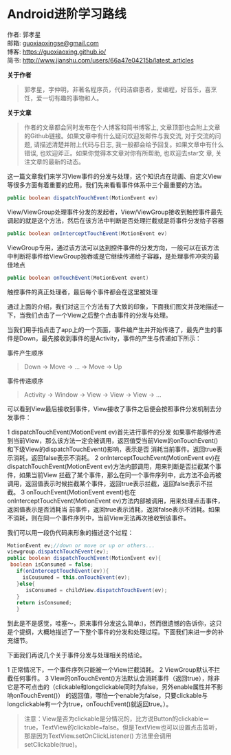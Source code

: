 # Android进阶学习路线

作者: 郭孝星  
邮箱: guoxiaoxingse@gmail.com  
博客: https://guoxiaoxing.github.io/  
简书: http://www.jianshu.com/users/66a47e04215b/latest_articles

**关于作者**

>郭孝星，字仲明，非著名程序员，代码洁癖患者，爱编程，好音乐，喜烹饪，爱一切有趣的事物和人。

**关于文章**

>作者的文章都会同时发布在个人博客和简书博客上, 文章顶部也会附上文章的Github链接。如果文章中有什么疑问欢迎发邮件与我交流, 对于交流的问
题, 请描述清楚并附上代码与日志, 我一般都会给予回复。如果文章中有什么错误, 也欢迎斧正。如果你觉得本文章对你有所帮助, 也欢迎去star文
章, 关注文章的最新的动态。

这一篇文章我们来学习View事件的分发与处理，这个知识点在动画、自定义View等很多方面有着重要的应用。我们先来看看事件体系中三个最重要的方法。

```java
public boolean dispatchTouchEvent(MotionEvent ev)
```

View/ViewGroup处理事件分发的发起者，View/ViewGroup接收到触控事件最先调起的就是这个方法，然后在该方法中判断是否处理拦截或是将事件分发给子容器

```java
public boolean onInterceptTouchEvent(MotionEvent ev)
```

ViewGroup专用，通过该方法可以达到控件事件的分发方向，一般可以在该方法中判断将事件给ViewGroup独吞或是它继续传递给子容器，是处理事件冲突的最佳地点

```java
public boolean onTouchEvent(MotionEvent event)
```

触控事件的真正处理者，最后每个事件都会在这里被处理

通过上面的介绍，我们对这三个方法有了大致的印象，下面我们图文并茂地描述一下，当我们点击了一个View之后整个点击事件的分发与处理。

当我们用手指点击了app上的一个页面，事件编产生并开始传递了，最先产生的事件是Down，最先接收到事件的是Activity，事件的产生与传递如下所示：

事件产生顺序

>Down -> Move -> ... -> Move -> Up

事件传递顺序

>Activity -> Window -> View -> View -> View -> ...

可以看到View最后接收到事件，View接收了事件之后便会按照事件分发机制去分发事件：

1 dispatchTouchEvent(MotionEvent ev)首先进行事件的分发
如果事件能够传递到当前View，那么该方法一定会被调用，返回值受当前View的onTouchEvent()和下级View的dispatchTouchEvent()影响，表示是否
消耗当前事件。返回true表示消耗，返回false表示不消耗。
2 onInterceptTouchEvent(MotionEvent ev)在dispatchTouchEvent(MotionEvent ev)方法内部调用，用来判断是否拦截某个事件，如果当前View
拦截了某个事件，那么在同一个事件序列中，此方法不会再被调用，返回值表示时候拦截某个事件，返回true表示拦截，返回false表示不拦截。
3 onTouchEvent(MotionEvent event)也在onInterceptTouchEvent(MotionEvent ev)方法内部被调用，用来处理点击事件，返回值表示是否消耗当
前事件，返回true表示消耗，返回false表示不消耗。如果不消耗，则在同一个事件序列中，当前View无法再次接收到该事件。

我们可以用一段伪代码来形象的描述这个过程：

```java
MotionEvent ev;//down or move or up or others...
viewgroup.dispatchTouchEvent(ev);
public boolean dispatchTouchEvent(MotionEvent ev){
 boolean isConsumed = false;
   if(onInterceptTouchEvent(ev)){
     isCousumed = this.onTouchEvent(ev);
   }else{
      isConsumed = childView.dispatchTouchEvent(ev);
   }
   return isConsumed;
   }
```

到此是不是感觉，哇塞～，原来事件分发这么简单:)，然而很遗憾的告诉你，这只是个提纲，大概地描述了一下整个事件的分发和处理过程。下面我们来进一步的补充细节。

下面我们再说几个关于事件分发与处理相关的结论。

1 正常情况下，一个事件序列只能被一个View拦截消耗。
2 ViewGroup默认不拦截任何事件。
3 VIew的onTouchEvent()方法默认会消耗事件（返回true），除非它是不可点击的（clickable和longclickable同时为false，另外enable属性并不影响onTouchEvent()）
的返回值，哪怕一个enable为false，只要clickable与longclickable有一个为true，onTouchEvent()就返回true。）。

>注意：View是否为clickable是分情况的，比方说Button的clickable＝true，TextView的clickable=false。但是TextView也可以设置点击监听，那是因为TextView.setOnClickListener()
方法里会调用setClickable(true)。 


